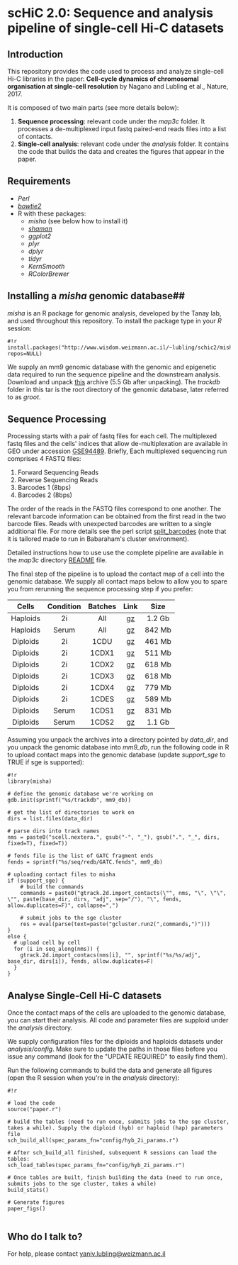 # scHiC 2.0: Sequence and analysis pipeline of single-cell Hi-C datasets #

## Introduction ##

This repository provides the code used to process and analyze single-cell Hi-C libraries in the paper: **Cell-cycle dynamics of chromosomal organisation at single-cell resolution** by Nagano and Lubling et al., Nature, 2017.

It is composed of two main parts (see more details below):

1. **Sequence processing**: relevant code under the _map3c_ folder. It processes a de-multiplexed input fastq paired-end reads files into a list of contacts. 
2. **Single-cell analysis**: relevant code under the _analysis_ folder. It contains the code that builds the data and creates the figures that appear in the paper. 

## Requirements ##
- _Perl_ 
- [_bowtie2_](http://bowtie-bio.sourceforge.net/bowtie2/index.shtml) 
- R with these packages:
    * _misha_ (see below how to install it)
    * [_shaman_](https://bitbucket.org/tanaylab/shaman)
    * _ggplot2_
    * _plyr_
    * _dplyr_
    * _tidyr_
    * _KernSmooth_
    * _RColorBrewer_


## Installing a _misha_ genomic database##
_misha_ is an R package for genomic analysis, developed by the Tanay lab, and used throughout this repository. To install the package type in your _R_ session:
```
#!r
install.packages("http://www.wisdom.weizmann.ac.il/~lubling/schic2/misha_3.5.6.tar.gz", repos=NULL)
```

We supply an mm9 genomic database with the genomic and epigenetic data required to run the sequence pipeline and the downstream analysis. Download and unpack [this](http://www.wisdom.weizmann.ac.il/~lubling/schic2/schic2_mm9_db.tar.gz) archive (5.5 Gb after unpacking). The _trackdb_ folder in this tar is the root directory of the genomic database, later referred to as _groot_.

## Sequence Processing ##
Processing starts with a pair of fastq files for each cell. The multiplexed fastq files and the cells' indices that allow de-multiplexation are available in GEO under accession [GSE94489](http://www.ncbi.nlm.nih.gov/geo/query/acc.cgi?acc=GSE94489). 
Briefly, Each multiplexed sequencing run comprises 4 FASTQ files: 

1. Forward Sequencing Reads
2. Reverse Sequencing Reads
3. Barcodes 1 (8bps)
4. Barcodes 2 (8bps)

The order of the reads in the FASTQ files correspond to one another. The relevant barcode information can be obtained from the first read in the two barcode files. Reads with unexpected barcodes are written to a single additional file. For more details see the perl script [split_barcodes](https://bitbucket.org/tanaylab/schic2/src/68d7972f64ac2fd32b7c31c5041b39a7176bf14d/map3c/split_barcodes?at=default) (note that it is tailored made to run in Babaraham's cluster environment).


Detailed instructions how to use use the complete pipeline are available in the _map3c_ directory [README](https://bitbucket.org/tanaylab/schic2/src/895034bfccc8ac7a240d3e4181216f2b8fa31903/map3c/README.md?at=default&fileviewer=file-view-default) file.

The final step of the pipeline is to upload the contact map of a cell into the genomic database. We supply all contact maps below to allow you to spare you from rerunning the sequence processing step if you prefer:

|Cells     |Condition  |Batches|Link   |Size |
|:--------:|:---------:|:--------:|:----:|:--------:|
|Haploids |2i |All| [gz](http://compgenomics.weizmann.ac.il/files/archives/schic_hap_2i_adj_files.tar.gz)|1.2 Gb|
|Haploids |Serum |All| [gz](http://compgenomics.weizmann.ac.il/files/archives/schic_hap_serum_adj_files.tar.gz)|842 Mb|
|Diploids |2i |1CDU| [gz](http://compgenomics.weizmann.ac.il/files/archives/schic_hyb_1CDU_adj_files.tar.gz)|461 Mb|
|Diploids |2i |1CDX1| [gz](http://compgenomics.weizmann.ac.il/files/archives/schic_hyb_1CDX1_adj_files.tar.gz)|511 Mb|
|Diploids |2i |1CDX2| [gz](http://compgenomics.weizmann.ac.il/files/archives/schic_hyb_1CDX2_adj_files.tar.gz)|618 Mb|
|Diploids |2i |1CDX3| [gz](http://compgenomics.weizmann.ac.il/files/archives/schic_hyb_1CDX3_adj_files.tar.gz)|618 Mb|
|Diploids |2i |1CDX4| [gz](http://compgenomics.weizmann.ac.il/files/archives/schic_hyb_1CDX4_adj_files.tar.gz)|779 Mb|
|Diploids |2i |1CDES| [gz](http://compgenomics.weizmann.ac.il/files/archives/schic_hyb_1CDES_adj_files.tar.gz)|589 Mb|
|Diploids |Serum |1CDS1| [gz](http://compgenomics.weizmann.ac.il/files/archives/schic_hyb_1CDS1_adj_files.tar.gz)|831 Mb|
|Diploids |Serum |1CDS2| [gz](http://compgenomics.weizmann.ac.il/files/archives/schic_hyb_1CDS2_adj_files.tar.gz)|1.1 Gb|

Assuming you unpack the archives into a directory pointed by _data_dir_, and you unpack the genomic database into _mm9_db_, run the following code in R to upload contact maps into the genomic database (update _support_sge_ to TRUE if sge is supported):
```
#!r
library(misha)

# define the genomic database we're working on
gdb.init(sprintf("%s/trackdb", mm9_db)) 

# get the list of directories to work on
dirs = list.files(data_dir)

# parse dirs into track names
nms = paste0("scell.nextera.", gsub("-", "_"), gsub(".", "_", dirs, fixed=T), fixed=T))

# fends file is the list of GATC fragment ends
fends = sprintf("%s/seq/redb/GATC.fends", mm9_db)

# uploading contact files to misha
if (support_sge) {
    # build the commands
    commands = paste0("gtrack.2d.import_contacts(\"", nms, "\", \"\", \"", paste(base_dir, dirs, "adj", sep="/"), "\", fends, allow.duplicates=F)", collapse=",")
    
    # submit jobs to the sge cluster
    res = eval(parse(text=paste("gcluster.run2(",commands,")")))
}
else {
  # upload cell by cell
  for (i in seq_along(nms)) {
    gtrack.2d.import_contacs(nms[i], "", sprintf("%s/%s/adj", base_dir, dirs[i]), fends, allow.duplicates=F)
  }
}
```

## Analyse Single-Cell Hi-C datasets ##
Once the contact maps of the cells are uploaded to the genomic database, you can start their analysis. All code and parameter files are supploid under the _analysis_ directory. 

We supply configuration files for the diploids and haploids datasets under _analysis/config_. Make sure to update the paths in those files before you issue any command (look for the "UPDATE REQUIRED" to easily find them).

Run the following commands to build the data and generate all figures (open the R session when you're in the _analysis_ directory):

```
#!r

# load the code
source("paper.r")

# build the tables (need to run once, submits jobs to the sge cluster, takes a while). Supply the diploid (hyb) or haploid (hap) parameters file
sch_build_all(spec_params_fn="config/hyb_2i_params.r")

# After sch_build_all finished, subsequent R sessions can load the tables:
sch_load_tables(spec_params_fn="config/hyb_2i_params.r")

# Once tables are built, finish building the data (need to run once, submits jobs to the sge cluster, takes a while)
build_stats()

# Generate figures
paper_figs()


```

## Who do I talk to? ##
For help, please contact yaniv.lubling@weizmann.ac.il